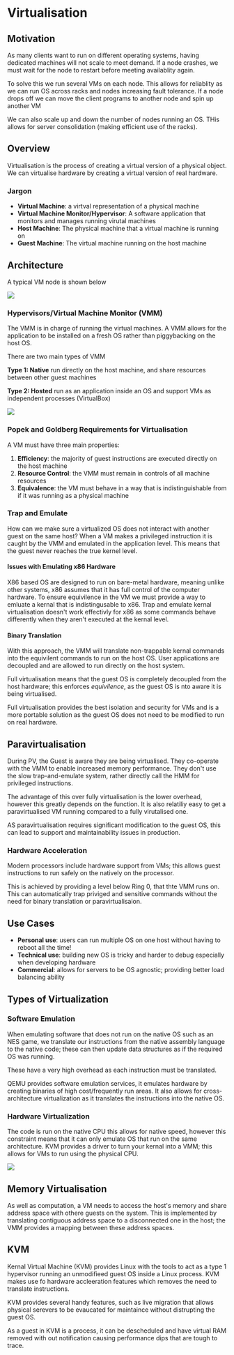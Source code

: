 # Virtualisation

## Motivation

As many clients want to run on different operating systems, having dedicated machines will not scale to meet demand. If a node crashes, we must wait for the node to restart before meeting availablity again. 

To solve this we run several VMs on each node. This allows for reliablity as we can run OS across racks and nodes increasing fault tolerance. If a node drops off we can move the client programs to another node and spin up another VM

We can also scale up and down the number of nodes running an OS. THis allows for server consolidation (making efficient use of the racks).

## Overview

Virtualisation is the process of creating a virtual version of a physical object. We can virtualise hardware by creating a virtual version of real hardware. 

### Jargon

* **Virtual Machine**: a virtval representation of a physical machine
* **Virtual Machine Monitor/Hypervisor**: A software application that monitors and manages running virutal machines
* **Host Machine**: The physical machine that a virtual machine is running on
* **Guest Machine**: The virtual machine running on the host machine

## Architecture

A typical VM node is shown below

![](assets/vm1.png)

### Hypervisors/Virtual Machine Monitor (VMM)

The VMM is in charge of running the virtual machines. A VMM allows for the application to be installed on a fresh OS rather than piggybacking on the host OS. 

There are two main types of VMM

**Type 1: Native** run directly on the host machine, and share resources between other guest machines

**Type 2: Hosted** run as an application inside an OS and support VMs as independent processes (VirtualBox)

![](assets/vm2.png)

### Popek and Goldberg Requirements for Virtualisation

A VM must have three main properties:
1. **Efficiency**: the majority of guest instructions  are executed directly on the host machine
2. **Resource Control**: the VMM must remain in controls of all machine resources
3. **Equivalence**: the VM must behave in a way that is indistinguishable from if it was running as a physical machine 

### Trap and Emulate

How can we make sure a virtualized OS does not interact with another guest on the same host? When a VM makes a privileged instruction it is caught by the VMM and emulated in the application level. This means that the guest never reaches the true kernel level. 

#### Issues with Emulating x86 Hardware

X86 based OS are designed to run on bare-metal hardware, meaning unlike other systems, x86 assumes that it has full control of the computer hardware. To ensure equivilence in the VM we must provide a way to emluate a kernal that is indistingusable to x86. Trap and emulate kernal virtualisation doesn't work effectivly for x86 as some commands behave differently when they aren't executed at the kernal level. 

#### Binary Translation

With this approach, the VMM will translate non-trappable kernal commands into the equivilent commands to run on the host OS. User applications are decoupled and are allowed to run directly on the host system. 

Full virtualisation means that the guest OS is completely decoupled from the host hardware; this enforces _equivilence_, as the guest OS is nto aware it is being virtualised.

Full virtualisation provides the best isolation and security for VMs and is a more portable solution as the guest OS does not need to be modified to run on real hardware.

## Paravirtualisation 

During PV, the Guest is aware they are being virtualised. They co-operate with the VMM to enable increased memory performance. They don't use the slow trap-and-emulate system, rather directly call the HMM for privileged instructions.

The advantage of this over fully virtualisation is the lower overhead, however this greatly depends on the function. It is also relatiliy easy to get a paravirtualised VM running compared to a fully virutalised one. 

AS paravirtualisation requires significant modification to the guest OS, this can lead to support and maintainability issues in production. 

### Hardware Acceleration

Modern processors include hardware support from VMs; this allows guest instructions to run safely on the natively on the processor.

This is achieved by providing a level below Ring 0, that thte VMM runs on. This can automatically trap priviged and sensitive commands without the need for binary translation or paravirtualisaion. 

## Use Cases

* **Personal use**: users can run multiple OS on one host without having to reboot all the time!
* **Technical use**: building new OS is tricky and harder to debug especially when developing hardware
* **Commercial**: allows for servers to be OS agnostic; providing better load balancing ability

## Types of Virtualization

### Software Emulation

When emulating software that does not run on the native OS such as an NES game, we translate our instructions from the native assembly language to the native code; these can then update data structures as if the required OS was running. 

These have a very high overhead as each instruction must be translated. 

QEMU provides software emulation services, it emulates hardware by creating binaries of high cost/frequently run areas. It also allows for cross-architecture virtualization as it translates the instructions into the native OS. 

### Hardware Virtualization

The code is run on the native CPU this allows for native speed, however this constraint means that  it can only emulate OS that run on the same architecture.  KVM provides a driver to turn your kernal into a VMM; this allows for VMs to run using the physical CPU. 

![](assets/virttechs.png)

## Memory Virtualisation

As well as computation, a VM needs to access the host's memory and share address space with othere guests on the system. This is implemented by translating contiguous address space to a disconnected one in the host; the VMM provides a mapping between these address spaces. 

## KVM

Kernal Virtual Machine (KVM) provides Linux with the tools to act as a type 1 hypervisor running an unmodifieed guest OS inside a Linux process. KVM makes use fo hardware accleeration features which removes the need to translate instructions.

KVM provides several handy features, such as live migration that allows physical serevers to be evaucated for maintaince without distrupting the guest OS. 

As a guest in KVM is a process, it can be descheduled and have virtual RAM removed with out notification causing performance dips that are tough to trace.